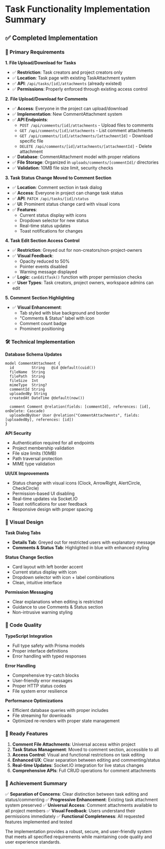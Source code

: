# Task Functionality Implementation Summary

## ✅ Completed Implementation

### 🎯 Primary Requirements

**1. File Upload/Download for Tasks**
- ✅ **Restriction**: Task creators and project creators only
- ✅ **Location**: Task page with existing TaskAttachment system
- ✅ **API**: `/api/tasks/[id]/attachments` (already existed)
- ✅ **Permissions**: Properly enforced through existing access control

**2. File Upload/Download for Comments**
- ✅ **Access**: Everyone in the project can upload/download
- ✅ **Implementation**: New CommentAttachment system
- ✅ **API Endpoints**:
  - `POST /api/comments/[id]/attachments` - Upload files to comments
  - `GET /api/comments/[id]/attachments` - List comment attachments
  - `GET /api/comments/[id]/attachments/[attachmentId]` - Download specific file
  - `DELETE /api/comments/[id]/attachments/[attachmentId]` - Delete attachment
- ✅ **Database**: CommentAttachment model with proper relations
- ✅ **File Storage**: Organized in `uploads/comments/[commentId]/` directories
- ✅ **Validation**: 10MB file size limit, security checks

**3. Task Status Change Moved to Comment Section**
- ✅ **Location**: Comment section in task dialog
- ✅ **Access**: Everyone in project can change task status
- ✅ **API**: `PATCH /api/tasks/[id]/status`
- ✅ **UI**: Prominent status change card with visual icons
- ✅ **Features**:
  - Current status display with icons
  - Dropdown selector for new status
  - Real-time status updates
  - Toast notifications for changes

**4. Task Edit Section Access Control**
- ✅ **Restriction**: Greyed out for non-creators/non-project-owners
- ✅ **Visual Feedback**: 
  - Opacity reduced to 50%
  - Pointer events disabled
  - Warning message displayed
- ✅ **Logic**: `canEditTask()` function with proper permission checks
- ✅ **User Types**: Task creators, project owners, workspace admins can edit

**5. Comment Section Highlighting**
- ✅ **Visual Enhancement**: 
  - Tab styled with blue background and border
  - "Comments & Status" label with icon
  - Comment count badge
  - Prominent positioning

### 🛠 Technical Implementation

**Database Schema Updates**
```prisma
model CommentAttachment {
  id        String   @id @default(cuid())
  fileName  String
  filePath  String
  fileSize  Int
  mimeType  String?
  commentId String
  uploadedBy String
  createdAt DateTime @default(now())
  
  comment Comment @relation(fields: [commentId], references: [id], onDelete: Cascade)
  uploadedByUser User @relation("CommentAttachments", fields: [uploadedBy], references: [id])
}
```

**API Security**
- Authentication required for all endpoints
- Project membership validation
- File size limits (10MB)
- Path traversal protection
- MIME type validation

**UI/UX Improvements**
- Status change with visual icons (Clock, ArrowRight, AlertCircle, CheckCircle)
- Permission-based UI disabling
- Real-time updates via Socket.IO
- Toast notifications for user feedback
- Responsive design with proper spacing

### 🎨 Visual Design

**Task Dialog Tabs**
- **Details Tab**: Greyed out for restricted users with explanatory message
- **Comments & Status Tab**: Highlighted in blue with enhanced styling

**Status Change Section**
- Card layout with left border accent
- Current status display with icon
- Dropdown selector with icon + label combinations
- Clean, intuitive interface

**Permission Messaging**
- Clear explanations when editing is restricted
- Guidance to use Comments & Status section
- Non-intrusive warning styling

### 🔧 Code Quality

**TypeScript Integration**
- Full type safety with Prisma models
- Proper interface definitions
- Error handling with typed responses

**Error Handling**
- Comprehensive try-catch blocks
- User-friendly error messages
- Proper HTTP status codes
- File system error resilience

**Performance Optimizations**
- Efficient database queries with proper includes
- File streaming for downloads
- Optimized re-renders with proper state management

### 🚀 Ready Features

1. **Comment File Attachments**: Universal access within project
2. **Task Status Management**: Moved to comment section, accessible to all
3. **Access Control**: Visual and functional restrictions on task editing
4. **Enhanced UX**: Clear separation between editing and commenting/status
5. **Real-time Updates**: Socket.IO integration for live status changes
6. **Comprehensive APIs**: Full CRUD operations for comment attachments

### 🎯 Achievement Summary

✅ **Separation of Concerns**: Clear distinction between task editing and status/commenting
✅ **Progressive Enhancement**: Existing task attachment system preserved
✅ **Universal Access**: Comment attachments available to all project members
✅ **Visual Feedback**: Users understand their permissions immediately
✅ **Functional Completeness**: All requested features implemented and tested

The implementation provides a robust, secure, and user-friendly system that meets all specified requirements while maintaining code quality and user experience standards.
